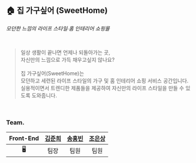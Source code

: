 ## 🏠 집 가구싶어 (SweetHome)

*모던한 느낌의 라이프 스타일∙홈 인테리어 쇼핑몰*

<br />

> 일상 생활이 끝나면 언제나 되돌아가는 곳,<br />
자신만의 느낌으로 가득 채우고싶지 않나요?<br /><br />
집 가구싶어(SweetHome)는<br />
모던하고 세련된 라이프 스타일의 가구 및 홈 인테리어 쇼핑 서비스 공간입니다.<br />
실용적이면서 트렌디한 제품들을 제공하여 자신만의 라이프 스타일을 만들 수 있도록 도와줍니다.

<br />

### Team.
|   Front-End   | **[김준희](https://github.com/dev-junehee)** | **[송홍빈](https://github.com/hbsongk)** | **[조은상](https://github.com/ChoEun-Sang)** |
|:---------:|:--------:|:--------:|:--------:|
| 🖥  | 팀장 | 팀원 | 팀원 | 팀원 |
